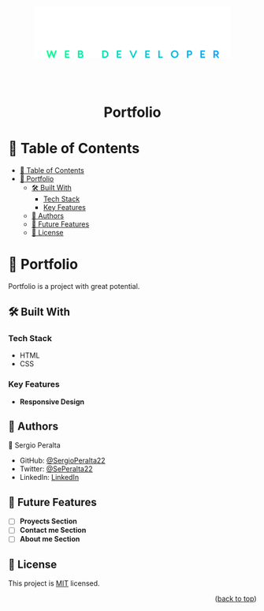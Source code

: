 <a name="readme-top"></a>


<div align="center">
  <br/>
  <br/>
  <br/>
  <!-- You are encouraged to replace this logo with your own! Otherwise you can also remove it. -->
  <img src="./assets/docs/logo3.svg" alt="logo" width="400"  height="auto" />
  <br/>
  <br/>
  <br/>
  <br/>



  <h1><b>Portfolio</b></h1>

</div>

<!-- TABLE OF CONTENTS -->
# 📗 Table of Contents

- [📗 Table of Contents](#-table-of-contents)
- [📖 Portfolio ](#-portfolio-)
  - [🛠 Built With ](#-built-with-)
    - [Tech Stack ](#tech-stack-)
    - [Key Features ](#key-features-)
  - [👥 Authors ](#-authors-)
  - [🔭 Future Features ](#-future-features-)
  - [📝 License ](#-license-)

<!-- PROJECT DESCRIPTION -->

# 📖 Portfolio <a name="about-project"></a>


Portfolio is a project with great potential.

## 🛠 Built With <a name="built-with"></a>

### Tech Stack <a name="tech-stack"></a>

- HTML
- CSS

### Key Features <a name="key-features"></a>


- **Responsive Design**

<!-- AUTHORS -->

## 👥 Authors <a name="authors"></a>


  
  

👤 Sergio Peralta

- GitHub: [@SergioPeralta22](https://github.com/SergioPeralta22)
- Twitter: [@SePeralta22](https://twitter.com/SePeralta22)
- LinkedIn: [LinkedIn](https://linkedin.com/in/sergioperalta22)

## 🔭 Future Features <a name="future-features"></a>

- [ ] **Proyects Section**
- [ ] **Contact me Section**
- [ ] **About me Section**

<!-- LICENSE -->

## 📝 License <a name="license"></a>

This project is [MIT](./LICENSE) licensed.


<p align="right">(<a href="#readme-top">back to top</a>)</p>
